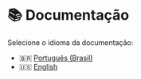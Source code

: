 # 📚 Documentação

Selecione o idioma da documentação:

- 🇧🇷 [Português (Brasil)](docs/pt-BR/README.md)
- 🇺🇸 [English](docs/en/README.md)
